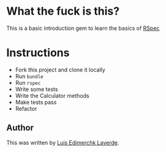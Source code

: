 # What the fuck is this?

This is a basic introduction gem to learn the basics of [RSpec](https://github.com/rspec/rspec)


# Instructions

* Fork this project and clone it locally
* Run `bundle`
* Run `rspec`
* Write some tests
* Write the Calculator methods
* Make tests pass
* Refactor


## Author
This was written by [Luis Edimerchk Laverde](http://twitter.com/edymerchk).